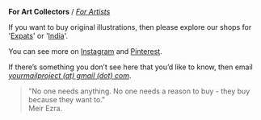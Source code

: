**For Art Collectors** / [_For Artists_](https://kvshvlin.github.io/yourmailproject/forartists.html)

If you want to buy original illustrations, then please explore our shops for '<a href="https://www.gumroad.com/yourmailproject" target="_blank">Expats</a>' or  '<a href="https://yourmailproject.stores.instamojo.com" target="_blank">India</a>'.

You can see more on <a href="https://www.instagram.com/yourmailproject" target="_blank">Instagram</a> and <a href="https://in.pinterest.com/yourmailproject" target="_blank">Pinterest</a>.

If there’s something you don’t see here that you’d like to know, then email  
[_yourmailproject (at) gmail (dot) com_](mailto:yourmailproject@gmail.com).

> "No one needs anything. No one needs a reason to buy - they buy because they want to."  
> Meir Ezra.
